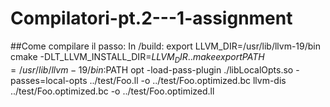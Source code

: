 # Compilatori-pt.2---1-assignment

##Come compilare il passo:
In /build:
export LLVM_DIR=/usr/lib/llvm-19/bin
cmake -DLT_LLVM_INSTALL_DIR=$LLVM_DIR ..
make
export PATH=/usr/lib/llvm-19/bin:$PATH
opt -load-pass-plugin ./libLocalOpts.so -passes=local-opts ../test/Foo.ll -o ../test/Foo.optimized.bc
llvm-dis ../test/Foo.optimized.bc -o ../test/Foo.optimized.ll
